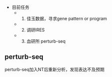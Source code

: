 
- 目前任务
	- 1. 佳玉数据，寻求gene pattern or program
	- 2. 调研IRES
	- 3. 血研所 perturb-seq

## perturb-seq

perturb-seq加入NT后重新分析，发现表达不及预期
